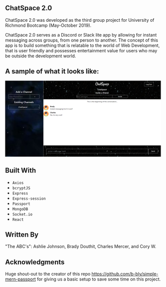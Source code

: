 ## ChatSpace 2.0
ChatSpace 2.0 was developed as the third group project for University of Richmond Bootcamp (May-October 2019).

ChatSpace 2.0 serves as a Discord or Slack lite app by allowing for instant messaging across groups, from one person to another. The concept of this app is to build something that is relatable to the world of Web Development, that is user friendly and possesses entertainment value for users who may be outside the development world.

## A sample of what it looks like:  
![alt text](client/src/images/Chatspace.PNG)

## Built With

* `Axios`  
* `bcryptJS`  
* `Express`  
* `Express-session`  
* `Passport`  
* `MongoDB`  
* `Socket.io`  
* `React`  

## Written By

"The ABC's": Ashlie Johnson, Brady Douthit, Charles Mercer, and Cory W.

## Acknowledgments

Huge shout-out to the creator of this repo https://github.com/b-bly/simple-mern-passport for giving us a basic setup to save some time on this project.
